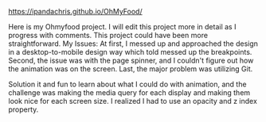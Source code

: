 https://ipandachris.github.io/OhMyFood/


Here is my Ohmyfood project. I will edit this project more in detail as I progress with comments. This project could have been more straightforward.
My Issues:
 At first, I messed up and approached the design in a desktop-to-mobile design way which told messed up the breakpoints. Second, the issue was with the page spinner, and I couldn't figure out how the animation was on the screen. Last, the major problem was utilizing Git. 

Solution
it and fun to learn about what I could do with animation, and the challenge was making the media query for each display and making them look nice for each screen size. I realized I had to use an opacity and z index property.